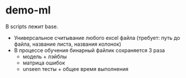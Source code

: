 # demo-ml

В scripts лежит base.
- Универсальное считывание любого excel файла (требует: путь до файла, название листа, названия колонок)
- В процессе обучения бинарный файлик сохраняется 3 раза
    - модель + лэйблы
    - матрица ошибок
    - unseen тесты + общее время выполнения
